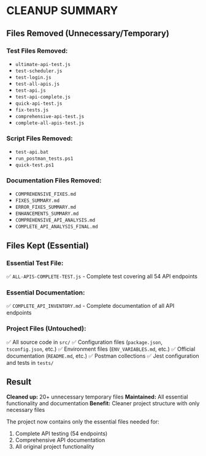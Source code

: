 # CLEANUP SUMMARY

## Files Removed (Unnecessary/Temporary)

### Test Files Removed:
- `ultimate-api-test.js`
- `test-scheduler.js`  
- `test-login.js`
- `test-all-apis.js`
- `test-api.js`
- `test-api-complete.js`
- `quick-api-test.js`
- `fix-tests.js`
- `comprehensive-api-test.js`
- `complete-all-apis-test.js`

### Script Files Removed:
- `test-api.bat`
- `run_postman_tests.ps1`
- `quick-test.ps1`

### Documentation Files Removed:
- `COMPREHENSIVE_FIXES.md`
- `FIXES_SUMMARY.md`
- `ERROR_FIXES_SUMMARY.md`
- `ENHANCEMENTS_SUMMARY.md`
- `COMPREHENSIVE_API_ANALYSIS.md`
- `COMPLETE_API_ANALYSIS_FINAL.md`

## Files Kept (Essential)

### Essential Test File:
✅ `ALL-APIS-COMPLETE-TEST.js` - Complete test covering all 54 API endpoints

### Essential Documentation:
✅ `COMPLETE_API_INVENTORY.md` - Complete documentation of all API endpoints

### Project Files (Untouched):
✅ All source code in `src/`
✅ Configuration files (`package.json`, `tsconfig.json`, etc.)
✅ Environment files (`ENV_VARIABLES.md`, etc.)
✅ Official documentation (`README.md`, etc.)
✅ Postman collections
✅ Jest configuration and tests in `tests/`

## Result

**Cleaned up:** 20+ unnecessary temporary files
**Maintained:** All essential functionality and documentation
**Benefit:** Cleaner project structure with only necessary files

The project now contains only the essential files needed for:
1. Complete API testing (54 endpoints)
2. Comprehensive API documentation
3. All original project functionality
